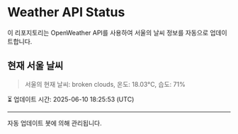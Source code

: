 
# Weather API Status

이 리포지토리는 OpenWeather API를 사용하여 서울의 날씨 정보를 자동으로 업데이트합니다.

## 현재 서울 날씨
> 서울의 현재 날씨: broken clouds, 온도: 18.03°C, 습도: 71%

⏳ 업데이트 시간: 2025-06-10 18:25:53 (UTC)

---
자동 업데이트 봇에 의해 관리됩니다.
